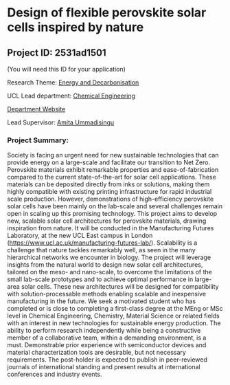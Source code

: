 # Design of flexible perovskite solar cells inspired by nature

## Project ID: **2531ad1501**
(You will need this ID for your application)

Research Theme: [Energy and Decarbonisation](../themes/energy-and-decarbonisation.md)

UCL Lead department: [Chemical Engineering](../departments/chemical-engineering.md)

[Department Website](https://www.ucl.ac.uk/chemical-engineering)

Lead Supervisor: [Amita Ummadisingu](https://profiles.ucl.ac.uk/88983)

### Project Summary:

Society is facing an urgent need for new sustainable technologies that can provide energy on a large-scale and facilitate our transition to Net Zero. Perovskite materials exhibit remarkable properties and ease-of-fabrication compared to the current state-of-the-art for solar cell applications. These materials can be deposited directly from inks or solutions, making them highly compatible with existing printing infrastructure for rapid industrial scale production. However, demonstrations of high-efficiency perovskite solar cells have been mainly on the lab-scale and several challenges remain open in scaling up this promising technology. 
This project aims to develop new, scalable solar cell architectures for perovskite materials, drawing inspiration from nature. It will be conducted in the Manufacturing Futures Laboratory, at the new UCL East campus in London (https://www.ucl.ac.uk/manufacturing-futures-lab/). Scalability is a challenge that nature tackles remarkably well, as seen in the many hierarchical networks we encounter in biology. The project will leverage insights from the natural world to design new solar cell architectures, tailored on the meso- and nano-scale, to overcome the limitations of the small lab-scale prototypes and to achieve optimal performance in large-area solar cells. These new architectures will be designed for compatibility with solution-processable methods enabling scalable and inexpensive manufacturing in the future.
We seek a motivated student who has completed or is close to completing a first-class degree at the MEng or MSc level in Chemical Engineering, Chemistry, Material Science or related fields with an interest in new technologies for sustainable energy production. The ability to perform research independently while being a constructive member of a collaborative team, within a demanding environment, is a must. Demonstrable prior experience with semiconductor devices and material characterization tools are desirable, but not necessary requirements. The post-holder is expected to publish in peer-reviewed journals of international standing and present results at international conferences and industry events.
